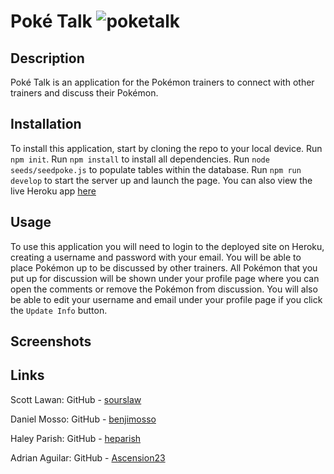 # Poké Talk ![poketalk](https://user-images.githubusercontent.com/77472152/133368345-8137b950-8a00-4169-a3c7-21f7bd448847.png)


## Description
Poké Talk is an application for the Pokémon trainers to connect with other trainers and discuss their Pokémon.

## Installation
To install this application, start by cloning the repo to your local device. Run ```npm init```. Run ```npm install``` to install all dependencies. Run ```node seeds/seedpoke.js``` to populate tables within the database. Run ```npm run develop``` to start the server up and launch the page. You can also view the live Heroku app [here](https://pokepoundtest.herokuapp.com/)

## Usage
To use this application you will need to login to the deployed site on Heroku, creating a username and password with your email. You will be able to place Pokémon up to be discussed by other trainers. All Pokémon that you put up for discussion will be shown under your profile page where you can open the comments or remove the Pokémon from discussion. You will also be able to edit your username and email under your profile page if you click the ```Update Info``` button.

## Screenshots

## Links

Scott Lawan: GitHub - [sourslaw](https://github.com/sourslaw)<br>

Daniel Mosso: GitHub - [benjimosso](https://github.com/benjimosso)<br>

Haley Parish: GitHub - [heparish](https://github.com/heparish)<br>

Adrian Aguilar: GitHub - [Ascension23](https://github.com/Ascension23)
